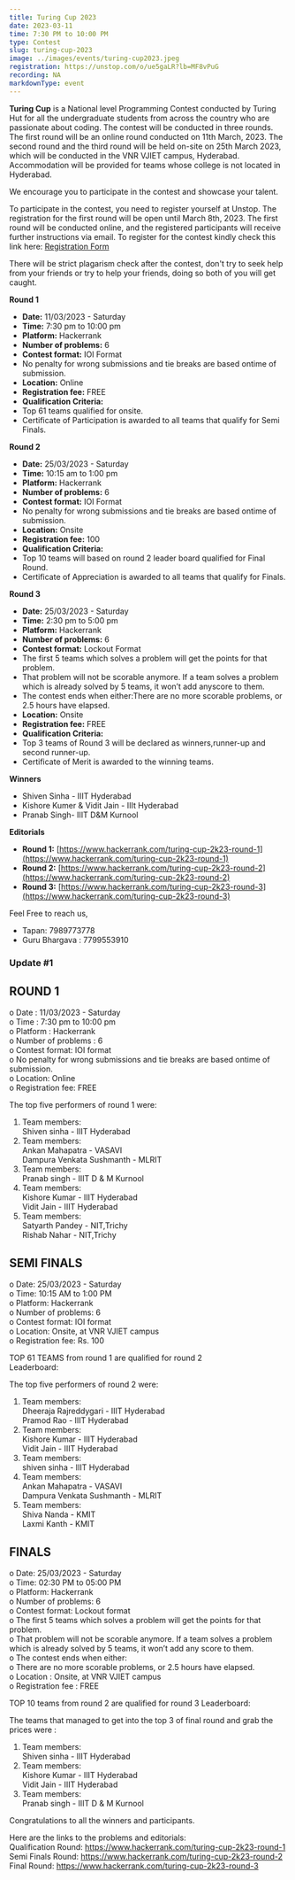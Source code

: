 ```yaml
---
title: Turing Cup 2023
date: 2023-03-11
time: 7:30 PM to 10:00 PM
type: Contest
slug: turing-cup-2023
image: ../images/events/turing-cup2023.jpeg
registration: https://unstop.com/o/ue5gaLR?lb=MF8vPuG
recording: NA
markdownType: event
---
```


**Turing Cup** is a National level Programming Contest conducted by Turing Hut for all the undergraduate students from across the country who are passionate about coding. The contest will be conducted in three rounds. The first round will be an online round conducted on 11th March, 2023. The second round and the third round will be held on-site on 25th March 2023, which will be conducted in the VNR VJIET campus, Hyderabad. Accommodation will be provided for teams whose college is not located in Hyderabad.

We encourage you to participate in the contest and showcase your talent.

To participate in the contest, you need to register yourself at Unstop. The registration for the first round will be open until March 8th, 2023. The first round will be conducted online, and the registered participants will receive further instructions via email.
To register for the contest kindly check this link here: [Registration Form](https://unstop.com/o/ue5gaLR?lb=MF8vPuG)

There will be strict plagarism check after the contest, don't try to seek help from your friends or try to help your friends, doing so both of you will get caught.

**Round 1**

- **Date:**  11/03/2023 - Saturday
- **Time:**  7:30 pm to 10:00 pm
- **Platform:**  Hackerrank
- **Number of problems:**   6
- **Contest format:**  IOI Format
- No penalty for wrong submissions and tie breaks are based ontime of submission.
- **Location:** Online
- **Registration fee:** FREE
- **Qualification Criteria:** 
- Top 61 teams qualified for onsite.
- Certificate of Participation is awarded to all teams that qualify for Semi Finals.



**Round 2**

- **Date:**  25/03/2023 - Saturday
- **Time:**  10:15 am to 1:00 pm
- **Platform:**  Hackerrank
- **Number of problems:**   6
- **Contest format:**  IOI Format
- No penalty for wrong submissions and tie breaks are based ontime of submission.
- **Location:** Onsite
- **Registration fee:** 100
- **Qualification Criteria:** 
- Top 10 teams will based on round 2 leader board qualified for Final Round.
- Certificate of Appreciation is awarded to all teams that qualify for Finals.


**Round 3**

- **Date:**  25/03/2023 - Saturday
- **Time:**  2:30 pm to 5:00 pm
- **Platform:**  Hackerrank
- **Number of problems:**   6
- **Contest format:**  Lockout Format
- The first 5 teams which solves a problem will get the points for that problem.
- That problem will not be scorable anymore. If a team solves a problem which is already solved by 5 teams, it won’t add anyscore to them.
- The contest ends when either:There are no more scorable problems, or 2.5 hours have elapsed.
- **Location:** Onsite
- **Registration fee:** FREE
- **Qualification Criteria:** 
- Top 3 teams of Round 3 will be declared as winners,runner-up and second runner-up.
- Certificate of Merit is awarded to the winning teams.

**Winners**

- Shiven Sinha - IIIT Hyderabad
- Kishore Kumer & Vidit Jain - IIIt Hyderabad
- Pranab Singh- IIIT D&M Kurnool

**Editorials**
- **Round 1:** [https://www.hackerrank.com/turing-cup-2k23-round-1](https://www.hackerrank.com/turing-cup-2k23-round-1)
- **Round 2:** [https://www.hackerrank.com/turing-cup-2k23-round-2](https://www.hackerrank.com/turing-cup-2k23-round-2)
- **Round 3:** [https://www.hackerrank.com/turing-cup-2k23-round-3](https://www.hackerrank.com/turing-cup-2k23-round-3)


Feel Free to reach us,
- Tapan: 7989773778
- Guru Bhargava : 7799553910

### Update #1

## ROUND 1

o Date : 11/03/2023 - Saturday<br/>
o Time : 7:30 pm to 10:00 pm<br/>
o Platform : Hackerrank<br/>
o Number of problems : 6<br/>
o Contest format: IOI format<br/>
o No penalty for wrong submissions and tie breaks are based
ontime of submission.<br/>
o Location: Online<br/>
o Registration fee: FREE<br/>

The top five performers of round 1 were:

1.  Team members:<br/>
    Shiven sinha - IIIT Hyderabad<br/>
2.  Team members:<br/>
    Ankan Mahapatra - VASAVI<br/>
    Dampura Venkata Sushmanth - MLRIT<br/>
3.  Team members:<br/>
    Pranab singh - IIIT D & M Kurnool<br/>
4.  Team members:<br/>
    Kishore Kumar - IIIT Hyderabad<br/>
    Vidit Jain - IIIT Hyderabad<br/>
5.  Team members:<br/>
    Satyarth Pandey - NIT,Trichy<br/>
    Rishab Nahar - NIT,Trichy<br/>

## SEMI FINALS

o Date: 25/03/2023 - Saturday<br/>
o Time: 10:15 AM to 1:00 PM<br/>
o Platform: Hackerrank<br/>
o Number of problems: 6<br/>
o Contest format: IOI format<br/>
o Location: Onsite, at VNR VJIET campus<br/>
o Registration fee: Rs. 100<br/>

TOP 61 TEAMS from round 1 are qualified for round 2<br/>
Leaderboard:<br/>

The top five performers of round 2 were:

1.  Team members:<br/>
    Dheeraja Rajreddygari - IIIT Hyderabad<br/>
    Pramod Rao - IIIT Hyderabad<br/>
2.  Team members:<br/>
    Kishore Kumar - IIIT Hyderabad<br/>
    Vidit Jain - IIIT Hyderabad<br/>
3.  Team members:<br/>
    shiven sinha - IIIT Hyderabad<br/>
4.  Team members:<br/>
    Ankan Mahapatra - VASAVI<br/>
    Dampura Venkata Sushmanth - MLRIT<br/>
5.  Team members:<br/>
    Shiva Nanda - KMIT<br/>
    Laxmi Kanth - KMIT<br/>
    




## FINALS

o Date: 25/03/2023 - Saturday<br/>
o Time: 02:30 PM to 05:00 PM<br/>
o Platform: Hackerrank<br/>
o Number of problems: 6<br>
o Contest format: Lockout format<br/>
o The first 5 teams which solves a problem will get the points for that
problem.<br/>
o That problem will not be scorable anymore. If a team solves a
problem which is already solved by 5 teams, it won’t add any
score to them.<br/>
o The contest ends when either:<br/>
o There are no more scorable problems, or 2.5 hours have elapsed.<br/>
o Location : Onsite, at VNR VJIET campus<br/>
o Registration fee : FREE<br/>


TOP 10 teams from round 2 are qualified for round 3
Leaderboard:

The teams that managed to get into the top 3 of final round and grab the prices were :

1.  Team members:<br/>
    Shiven sinha - IIIT Hyderabad<br/>
2.  Team members:<br/>
    Kishore Kumar - IIIT Hyderabad<br/>
    Vidit Jain - IIIT Hyderabad<br/>
3.  Team members:<br/>
    Pranab singh - IIIT D & M Kurnool<br/>



Congratulations to all the winners and participants.

Here are the links to the problems and editorials:</br>
Qualification Round: https://www.hackerrank.com/turing-cup-2k23-round-1</br>
Semi Finals Round: https://www.hackerrank.com/turing-cup-2k23-round-2</br>
Final Round: https://www.hackerrank.com/turing-cup-2k23-round-3</br>

